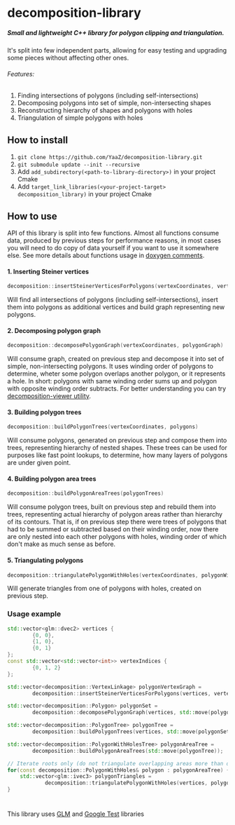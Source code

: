 # decomposition-library
##### Small and lightweight C++ library for polygon clipping and triangulation.

It's split into few independent parts, allowing for easy testing and upgrading some pieces without affecting other ones.

###### Features:
1. Finding intersections of polygons (including self-intersections)
2. Decomposing polygons into set of simple, non-intersecting shapes
3. Reconstructing hierarchy of shapes and polygons with holes
4. Triangulation of simple polygons with holes

## How to install
1. `git clone https://github.com/YaaZ/decomposition-library.git`
2. `git submodule update --init --recursive`
3. Add `add_subdirectory(<path-to-library-directory>)` in your project  Cmake
4. Add `target_link_libraries(<your-project-target> decomposition_library)` in your project  Cmake

## How to use
API of this library is split into few functions.
Almost all functions consume data, produced by previous steps for performance reasons, in most cases
you will need to do copy of data yourself if you want to use it somewhere else.
See more details about functions usage in [doxygen comments](include/decomposition.h).

#### 1. Inserting Steiner vertices
```cpp
decomposition::insertSteinerVerticesForPolygons(vertexCoordinates, vertexIndices);
```
Will find all intersections of polygons (including self-intersections), insert them into polygons as
additional vertices and build graph representing new polygons.

#### 2. Decomposing polygon graph
```cpp
decomposition::decomposePolygonGraph(vertexCoordinates, polygonGraph)
```
Will consume graph, created on previous step and decompose it into set of simple, non-intersecting polygons.
It uses winding order of polygons to determine, wheter some polygon overlaps another polygon, or it represents a hole.
In short: polygons with same winding order sums up and polygon with opposite winding order subtracts.
For better understanding you can try [decomposition-viewer utility](https://github.com/YaaZ/decomposition-viewer).

#### 3. Building polygon trees
```cpp
decomposition::buildPolygonTrees(vertexCoordinates, polygons)
```
Will consume polygons, generated on previous step and compose them into trees, representing hierarchy of nested shapes.
These trees can be used for purposes like fast point lookups, to determine, how many layers of polygons are under given point.

#### 4. Building polygon area trees
```cpp
decomposition::buildPolygonAreaTrees(polygonTrees)
```
Will consume polygon trees, built on previous step and rebuild them into trees, representing actual hierarchy of polygon areas
rather than hierarchy of its contours. That is, if on previous step there were trees of polygons that had to be summed
or subtracted based on their winding order, now there are only nested into each other polygons with holes, winding order
of which don't make as much sense as before.

#### 5. Triangulating polygons
```cpp
decomposition::triangulatePolygonWithHoles(vertexCoordinates, polygonWithHoles)
```
Will generate triangles from one of polygons with holes, created on previous step.

### Usage example
```cpp
std::vector<glm::dvec2> vertices {
        {0, 0},
        {1, 0},
        {0, 1}
};
const std::vector<std::vector<int>> vertexIndices {
        {0, 1, 2}
};

std::vector<decomposition::VertexLinkage> polygonVertexGraph =
        decomposition::insertSteinerVerticesForPolygons(vertices, vertexIndices);

std::vector<decomposition::Polygon> polygonSet =
        decomposition::decomposePolygonGraph(vertices, std::move(polygonVertexGraph));

std::vector<decomposition::PolygonTree> polygonTree =
        decomposition::buildPolygonTrees(vertices, std::move(polygonSet));

std::vector<decomposition::PolygonWithHolesTree> polygonAreaTree =
        decomposition::buildPolygonAreaTrees(std::move(polygonTree));

// Iterate roots only (do not triangulate overlapping areas more than once)
for(const decomposition::PolygonWithHoles& polygon : polygonAreaTree) {
    std::vector<glm::ivec3> polygonTriangles =
            decomposition::triangulatePolygonWithHoles(vertices, polygon);
}
```

# 

This library uses [GLM](https://github.com/g-truc/glm) and [Google Test](https://github.com/google/googletest) libraries
